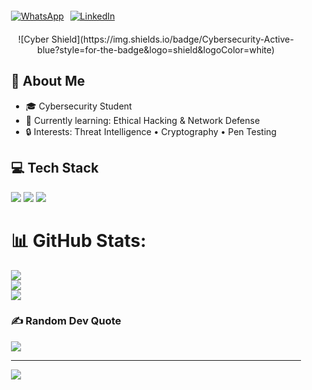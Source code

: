 <!-- روابط وسائل التواصل -->
<div style="display: flex; gap: 10px; margin: 20px;">
  <a href="https://wa.me/+201222606319" target="_blank">
    <img src="https://img.shields.io/badge/WhatsApp-25D366?style=for-the-badge&logo=whatsapp&logoColor=white" alt="WhatsApp">
  </a>
  <a href="https://www.linkedin.com/in/mahmoud-mahmed-4b4884331" target="_blank">
    <img src="https://img.shields.io/badge/LinkedIn-0077B5?style=for-the-badge&logo=linkedin&logoColor=white" alt="LinkedIn">
  </a>
</div>

<!-- شارة الأمن السيبراني -->
<div style="text-align: center; margin: 20px;">
  ![Cyber Shield](https://img.shields.io/badge/Cybersecurity-Active-blue?style=for-the-badge&logo=shield&logoColor=white)
</div>

<!-- المحتوى الأساسي -->
<div style="position: relative; z-index: 2; padding: 0 20px;">
  
  ## 👤 About Me
  - 🎓 Cybersecurity Student  
  - 🌱 Currently learning: Ethical Hacking & Network Defense  
  - 🔒 Interests: Threat Intelligence • Cryptography • Pen Testing  

  ## 💻 Tech Stack
  ![](https://img.shields.io/badge/C++-00599C?style=flat&logo=c%2B%2B&logoColor=white)
  ![](https://img.shields.io/badge/SQL_Server-CC2927?style=flat&logo=microsoft-sql-server&logoColor=white)
  ![](https://img.shields.io/badge/Python-3776AB?style=flat&logo=python&logoColor=white)
  
  # 📊 GitHub Stats:
  ![](https://github-readme-stats.vercel.app/api?username=M-M-AboArab&theme=dark&hide_border=false&include_all_commits=false&count_private=false)<br/>
  ![](https://nirzak-streak-stats.vercel.app/?user=M-M-AboArab&theme=dark&hide_border=false)<br/>
  ![](https://github-readme-stats.vercel.app/api/top-langs/?username=M-M-AboArab&theme=dark&hide_border=false&include_all_commits=false&count_private=false&layout=compact)

  ### ✍️ Random Dev Quote
  ![](https://quotes-github-readme.vercel.app/api?type=horizontal&theme=radical)

  ---
  [![](https://visitcount.itsvg.in/api?id=M-M-AboArab&icon=0&color=0)](https://visitcount.itsvg.in)

  <!-- Proudly created with GPRM ( https://gprm.itsvg.in ) -->
</div>